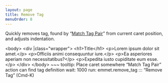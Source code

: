 ```yaml
---
layout: page
title: Remove Tag
menuOrder: 8
---
```

Quickly removes tag, found by “[Match Tag Pair](/actions/match-pair/)” from current caret position, and adjusts indentation.

<div class="movie-def">
&lt;body&gt;
	&lt;div |class="wrapper"&gt;
		&lt;h1&gt;Title&lt;/h1&gt;
		&lt;p&gt;Lorem ipsum dolor sit amet.&lt;/p&gt;
		&lt;p&gt;Officiis animi consequuntur iure.&lt;/p&gt;
		&lt;p&gt;Ea asperiores aperiam non necessitatibus?&lt;/p&gt;
		&lt;p&gt;Expedita iusto cupiditate eum esse.&lt;/p&gt;
	&lt;/div&gt;
&lt;/body&gt;
~~~
tooltip: Place caret somewhere “Match Tag Pair” action can find tag definition
wait: 1000
run: emmet.remove_tag ::: “Remove Tag” (Cmd-K)
</div>
